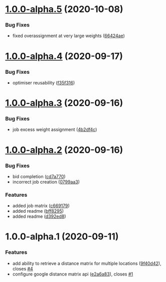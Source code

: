 # [1.0.0-alpha.5](https://gitlab.com/team-enigma/job-optimizer/compare/v1.0.0-alpha.4...v1.0.0-alpha.5) (2020-10-08)


### Bug Fixes

* fixed overassignment at very large weights ([66424ae](https://gitlab.com/team-enigma/job-optimizer/commit/66424ae9f0ee5dbf178158ff8e905e9c7af05eae))

# [1.0.0-alpha.4](https://gitlab.com/team-enigma/job-optimizer/compare/v1.0.0-alpha.3...v1.0.0-alpha.4) (2020-09-17)


### Bug Fixes

* optimiser reusability ([f35f316](https://gitlab.com/team-enigma/job-optimizer/commit/f35f316a0e0de0fb8231b5a4ebe2de9eb3c00ba1))

# [1.0.0-alpha.3](https://gitlab.com/team-enigma/job-optimizer/compare/v1.0.0-alpha.2...v1.0.0-alpha.3) (2020-09-16)


### Bug Fixes

* job excess weight assignment ([4b2df4c](https://gitlab.com/team-enigma/job-optimizer/commit/4b2df4cb25e6f540ad6ff9a2d5e689a884e58b50))

# [1.0.0-alpha.2](https://gitlab.com/team-enigma/job-optimizer/compare/v1.0.0-alpha.1...v1.0.0-alpha.2) (2020-09-16)


### Bug Fixes

* bid completion ([cd7a770](https://gitlab.com/team-enigma/job-optimizer/commit/cd7a7700fe4dfe3a90a339142bf73068a38c4bc9))
* incorrect job creation ([0799aa3](https://gitlab.com/team-enigma/job-optimizer/commit/0799aa328415874428bbb1467f69869f57ae5cab))


### Features

* added job matrix ([c669179](https://gitlab.com/team-enigma/job-optimizer/commit/c6691793c54353665183a6ceac4e18726b161cd8))
* added readme ([bff8295](https://gitlab.com/team-enigma/job-optimizer/commit/bff82956548683b64c68f73147967de41209c048))
* added readme ([d392ed8](https://gitlab.com/team-enigma/job-optimizer/commit/d392ed8f12073496947e0459ab9d1df4318be8ce))

# 1.0.0-alpha.1 (2020-09-11)


### Features

* add ability to retrieve a distance matrix for multiple locations ([9f40d42](https://gitlab.com/team-enigma/job-optimizer/commit/9f40d42f330641b496f1abb4dfc1400a1e33ecac)), closes [#4](https://gitlab.com/team-enigma/job-optimizer/issues/4)
* configure google distance matrix api ([e2a6a83](https://gitlab.com/team-enigma/job-optimizer/commit/e2a6a83dba2ee63a3665180efd3b15698c366335)), closes [#1](https://gitlab.com/team-enigma/job-optimizer/issues/1)
